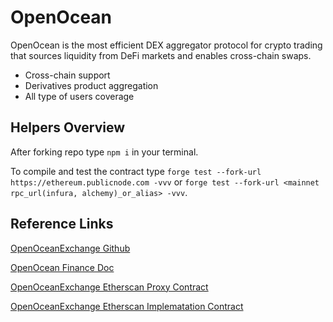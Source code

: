 # OpenOcean

OpenOcean is the most efficient DEX aggregator protocol for crypto trading that sources liquidity from DeFi markets and enables cross-chain swaps.

- Cross-chain support
- Derivatives product aggregation
- All type of users coverage

## Helpers Overview

After forking repo type ```npm i``` in your terminal.

To compile and test the contract type ```forge test --fork-url https://ethereum.publicnode.com -vvv``` or ```forge test --fork-url <mainnet rpc_url(infura, alchemy)_or_alias> -vvv```.

## Reference Links

[OpenOceanExchange Github](https://github.com/openocean-finance/OpenOceanExchangeV2)

[OpenOcean Finance Doc](https://docs.openocean.finance)

[OpenOceanExchange Etherscan Proxy Contract](https://etherscan.io/address/0x6352a56caadC4F1E25CD6c75970Fa768A3304e64#code)

[OpenOceanExchange Etherscan Implematation Contract](https://etherscan.io/address/0xe9a9b6ce6ae2141ed7393a61e6caadc481780f77#code)

